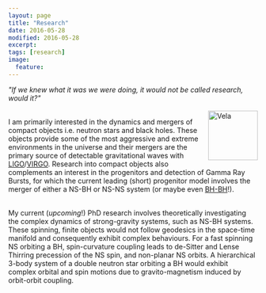 ```yaml
---
layout: page
title: "Research"
date: 2016-05-28
modified: 2016-05-28
excerpt:
tags: [research]
image:
  feature:
---
```


<i>"If we knew what it was we were doing, it would not be called research, would it?"</i> <br> <br>
<a href="http://chandra.harvard.edu/photo/2013/vela/" rel="some text"><img src="{{ site.url }}/images/vela.png" alt="Vela" ALIGN="right" style="width:100px;height:100px;border:0;" /></a>

I am primarily interested in the dynamics and mergers of compact objects i.e. neutron stars and black holes. These objects provide some of the most aggressive and extreme environments in the universe and their mergers are the primary source of detectable gravitational waves with [LIGO](https://www.ligo.caltech.edu)/[VIRGO](http://public.virgo-gw.eu/language/en/). Research into compact objects also complements an interest in the progenitors and detection of Gamma Ray Bursts, for which the current leading (short) progenitor model involves the merger of either a NS-BH or NS-NS system (or maybe even [BH-BH](https://arxiv.org/abs/1602.03920)!).<br> <br>

My current (*upcoming*!) PhD research involves theoretically investigating the complex dynamics of strong-gravity systems, such as NS-BH systems. These spinning, finite objects would not follow geodesics in the space-time manifold and consequently exhibit complex behaviours. For a fast spinning NS orbiting a BH, spin-curvature coupling leads to de-Sitter and Lense Thirring precession of the NS spin, and non-planar NS orbits. A hierarchical 3-body system of a double neutron star orbiting a BH would exhibit complex orbital and spin motions due to gravito-magnetism induced by orbit-orbit coupling. 








